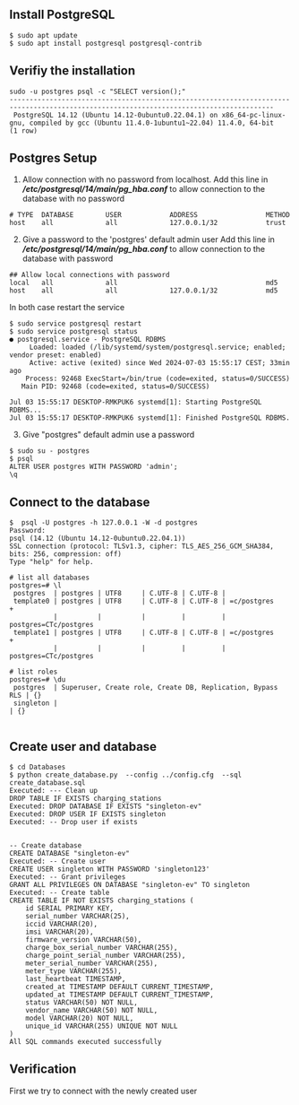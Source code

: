 ## Install PostgreSQL

```
$ sudo apt update
$ sudo apt install postgresql postgresql-contrib
```

## Verifiy the installation
```
sudo -u postgres psql -c "SELECT version();"
----------------------------------------------------------------------------------------------------------------------------------------
 PostgreSQL 14.12 (Ubuntu 14.12-0ubuntu0.22.04.1) on x86_64-pc-linux-gnu, compiled by gcc (Ubuntu 11.4.0-1ubuntu1~22.04) 11.4.0, 64-bit
(1 row)
```

## Postgres Setup

1. Allow connection with no password from localhost.
Add this line in ***/etc/postgresql/14/main/pg_hba.conf*** to allow connection to the database with no password
```
# TYPE  DATABASE        USER            ADDRESS                 METHOD
host    all             all             127.0.0.1/32            trust
```

2. Give a password to the 'postgres' default admin user
Add this line in ***/etc/postgresql/14/main/pg_hba.conf*** to allow connection to the database with password
```
## Allow local connections with password
local   all             all                                     md5
host    all             all             127.0.0.1/32            md5
```

In both case restart the service
```
$ sudo service postgresql restart
$ sudo service postgresql status
● postgresql.service - PostgreSQL RDBMS
     Loaded: loaded (/lib/systemd/system/postgresql.service; enabled; vendor preset: enabled)
     Active: active (exited) since Wed 2024-07-03 15:55:17 CEST; 33min ago
    Process: 92468 ExecStart=/bin/true (code=exited, status=0/SUCCESS)
   Main PID: 92468 (code=exited, status=0/SUCCESS)

Jul 03 15:55:17 DESKTOP-RMKPUK6 systemd[1]: Starting PostgreSQL RDBMS...
Jul 03 15:55:17 DESKTOP-RMKPUK6 systemd[1]: Finished PostgreSQL RDBMS.
```

3. Give "postgres" default admin use a password
```
$ sudo su - postgres
$ psql
ALTER USER postgres WITH PASSWORD 'admin';
\q
```

## Connect to the database

```
$  psql -U postgres -h 127.0.0.1 -W -d postgres
Password:
psql (14.12 (Ubuntu 14.12-0ubuntu0.22.04.1))
SSL connection (protocol: TLSv1.3, cipher: TLS_AES_256_GCM_SHA384, bits: 256, compression: off)
Type "help" for help.

# list all databases
postgres=# \l
 postgres  | postgres | UTF8     | C.UTF-8 | C.UTF-8 | 
 template0 | postgres | UTF8     | C.UTF-8 | C.UTF-8 | =c/postgres          +
           |          |          |         |         | postgres=CTc/postgres
 template1 | postgres | UTF8     | C.UTF-8 | C.UTF-8 | =c/postgres          +
           |          |          |         |         | postgres=CTc/postgres

# list roles
postgres=# \du
 postgres  | Superuser, Create role, Create DB, Replication, Bypass RLS | {}
 singleton |                                                            | {}
 
```
## Create user and database
```
$ cd Databases
$ python create_database.py  --config ../config.cfg  --sql create_database.sql 
Executed: --- Clean up
DROP TABLE IF EXISTS charging_stations
Executed: DROP DATABASE IF EXISTS "singleton-ev"
Executed: DROP USER IF EXISTS singleton
Executed: -- Drop user if exists


-- Create database
CREATE DATABASE "singleton-ev"
Executed: -- Create user
CREATE USER singleton WITH PASSWORD 'singleton123'
Executed: -- Grant privileges
GRANT ALL PRIVILEGES ON DATABASE "singleton-ev" TO singleton
Executed: -- Create table
CREATE TABLE IF NOT EXISTS charging_stations (
    id SERIAL PRIMARY KEY,
    serial_number VARCHAR(25),
    iccid VARCHAR(20),
    imsi VARCHAR(20),
    firmware_version VARCHAR(50),
    charge_box_serial_number VARCHAR(255),
    charge_point_serial_number VARCHAR(255),
    meter_serial_number VARCHAR(255),
    meter_type VARCHAR(255),
    last_heartbeat TIMESTAMP,
    created_at TIMESTAMP DEFAULT CURRENT_TIMESTAMP,
    updated_at TIMESTAMP DEFAULT CURRENT_TIMESTAMP,
    status VARCHAR(50) NOT NULL,
    vendor_name VARCHAR(50) NOT NULL,
    model VARCHAR(20) NOT NULL,
    unique_id VARCHAR(255) UNIQUE NOT NULL
)
All SQL commands executed successfully
```
## Verification
First we try to connect with the newly created user
```
```